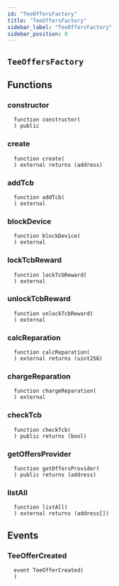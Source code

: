 ```yaml
---
id: "TeeOffersFactory"
title: "TeeOffersFactory"
sidebar_label: "TeeOffersFactory"
sidebar_position: 0
---
```

[Ballot]: Ballot.md#Ballot
[Ballot-superpro-contract-ISuperpro]: Ballot.md#Ballot-superpro-contract-ISuperpro
[Ballot-info-struct-BallotInfo]: Ballot.md#Ballot-info-struct-BallotInfo
[Ballot-voters-struct-VoterInfo--]: Ballot.md#Ballot-voters-struct-VoterInfo--
[Ballot-userVote-mapping-address----uint256-]: Ballot.md#Ballot-userVote-mapping-address----uint256-
[Ballot-constructor-address-address-uint256-struct-ModifyRequest-]: Ballot.md#Ballot-constructor-address-address-uint256-struct-ModifyRequest-
[Ballot-vote-bool-]: Ballot.md#Ballot-vote-bool-
[Ballot-getInfo--]: Ballot.md#Ballot-getInfo--
[Ballot-setState-enum-BallotState-enum-BallotStateReason-]: Ballot.md#Ballot-setState-enum-BallotState-enum-BallotStateReason-
[Ballot-NewVote-address-bool-]: Ballot.md#Ballot-NewVote-address-bool-
[Offer]: Offer.md#Offer
[Offer-onlyProviderActionAccount--]: Offer.md#Offer-onlyProviderActionAccount--
[Offer-superpro-contract-ISuperpro]: Offer.md#Offer-superpro-contract-ISuperpro
[Offer-providers-contract-IProviderRegistry]: Offer.md#Offer-providers-contract-IProviderRegistry
[Offer-valueOffersFactory-contract-IValueOffersFactory]: Offer.md#Offer-valueOffersFactory-contract-IValueOffersFactory
[Offer-provider-address]: Offer.md#Offer-provider-address
[Offer-externalId-bytes32]: Offer.md#Offer-externalId-bytes32
[Offer-info-struct-OfferInfo]: Offer.md#Offer-info-struct-OfferInfo
[Offer-origins-struct-Origins]: Offer.md#Offer-origins-struct-Origins
[Offer-restrictions-mapping-enum-OfferType----struct-AddressHashSet-]: Offer.md#Offer-restrictions-mapping-enum-OfferType----struct-AddressHashSet-
[Offer-typesRestrictions-mapping-enum-OfferType----bool-]: Offer.md#Offer-typesRestrictions-mapping-enum-OfferType----bool-
[Offer-constructor-address-address-address-struct-OfferInfo-bytes32-]: Offer.md#Offer-constructor-address-address-address-struct-OfferInfo-bytes32-
[Offer-getOrigins--]: Offer.md#Offer-getOrigins--
[Offer-setName-string-]: Offer.md#Offer-setName-string-
[Offer-setDescription-string-]: Offer.md#Offer-setDescription-string-
[Offer-getProviderAuthority--]: Offer.md#Offer-getProviderAuthority--
[Offer-getInfo--]: Offer.md#Offer-getInfo--
[Offer-isCancelable--]: Offer.md#Offer-isCancelable--
[Offer-isEnabled--]: Offer.md#Offer-isEnabled--
[Offer-getDisabledAfter--]: Offer.md#Offer-getDisabledAfter--
[Offer-isAllowedFor-address-]: Offer.md#Offer-isAllowedFor-address-
[Offer-isRestrictionsPermitThatOffer-address-]: Offer.md#Offer-isRestrictionsPermitThatOffer-address-
[Offer-isRestrictedByOfferType-enum-OfferType-]: Offer.md#Offer-isRestrictedByOfferType-enum-OfferType-
[Offer-getClosingPrice-uint256-uint256-]: Offer.md#Offer-getClosingPrice-uint256-uint256-
[Offer-getHoldDeposit--]: Offer.md#Offer-getHoldDeposit--
[Offer-getOfferType--]: Offer.md#Offer-getOfferType--
[Offer-getOfferGroup--]: Offer.md#Offer-getOfferGroup--
[Offer-getProvider--]: Offer.md#Offer-getProvider--
[Offer-enable--]: Offer.md#Offer-enable--
[Offer-disable--]: Offer.md#Offer-disable--
[OffersFactory]: OffersFactory.md#OffersFactory
[OffersFactory-superpro-contract-ISuperpro]: OffersFactory.md#OffersFactory-superpro-contract-ISuperpro
[OffersFactory-offers-address--]: OffersFactory.md#OffersFactory-offers-address--
[OffersFactory-offersProvider-mapping-address----address-]: OffersFactory.md#OffersFactory-offersProvider-mapping-address----address-
[OffersFactory-constructor-address-]: OffersFactory.md#OffersFactory-constructor-address-
[OffersFactory-create-address-struct-OfferInfo-bytes32-]: OffersFactory.md#OffersFactory-create-address-struct-OfferInfo-bytes32-
[OffersFactory-getOffers--]: OffersFactory.md#OffersFactory-getOffers--
[OffersFactory-getOffersProvider-address-]: OffersFactory.md#OffersFactory-getOffersProvider-address-
[OffersFactory-OfferCreated-address-]: OffersFactory.md#OffersFactory-OfferCreated-address-
[Order]: Order.md#Order
[Order-onlyProviderActionAccount--]: Order.md#Order-onlyProviderActionAccount--
[Order-onlyConsumer--]: Order.md#Order-onlyConsumer--
[Order-parentOrder-address]: Order.md#Order-parentOrder-address
[Order-consumer-address]: Order.md#Order-consumer-address
[Order-startDate-uint256]: Order.md#Order-startDate-uint256
[Order-subOrders-address--]: Order.md#Order-subOrders-address--
[Order-externalId-bytes32]: Order.md#Order-externalId-bytes32
[Order-orderInfo-struct-OrderInfo]: Order.md#Order-orderInfo-struct-OrderInfo
[Order-orderResult-struct-OrderResult]: Order.md#Order-orderResult-struct-OrderResult
[Order-offerType-enum-OfferType]: Order.md#Order-offerType-enum-OfferType
[Order-origins-struct-Origins]: Order.md#Order-origins-struct-Origins
[Order-superpro-contract-ISuperpro]: Order.md#Order-superpro-contract-ISuperpro
[Order-changeWithdrawn-bool]: Order.md#Order-changeWithdrawn-bool
[Order-profitWithdrawn-bool]: Order.md#Order-profitWithdrawn-bool
[Order-suborderGroupCount-mapping-enum-OfferGroup----uint256-]: Order.md#Order-suborderGroupCount-mapping-enum-OfferGroup----uint256-
[Order-inputOffersTypesCount-mapping-enum-OfferType----uint256-]: Order.md#Order-inputOffersTypesCount-mapping-enum-OfferType----uint256-
[Order-constructor-address-address-address-struct-OrderInfo-uint256-bool-bytes32-]: Order.md#Order-constructor-address-address-address-struct-OrderInfo-uint256-bool-bytes32-
[Order-getOrigins--]: Order.md#Order-getOrigins--
[Order-start--]: Order.md#Order-start--
[Order-updateStatusFromSuborders-address-enum-OrderStatus-]: Order.md#Order-updateStatusFromSuborders-address-enum-OrderStatus-
[Order-complete-enum-OrderStatus-string-string-]: Order.md#Order-complete-enum-OrderStatus-string-string-
[Order-cancelOrder--]: Order.md#Order-cancelOrder--
[Order-isCompleted--]: Order.md#Order-isCompleted--
[Order-isReadyForProcessing--]: Order.md#Order-isReadyForProcessing--
[Order-setProcessingStatus--]: Order.md#Order-setProcessingStatus--
[Order-updateStatus-enum-OrderStatus-uint256-]: Order.md#Order-updateStatus-enum-OrderStatus-uint256-
[Order-getOrderInfo--]: Order.md#Order-getOrderInfo--
[Order-getOrderResult--]: Order.md#Order-getOrderResult--
[Order-getSubOrders--]: Order.md#Order-getSubOrders--
[Order-getChangeWithdrawn--]: Order.md#Order-getChangeWithdrawn--
[Order-getProfitWithdrawn--]: Order.md#Order-getProfitWithdrawn--
[Order-getConsumer--]: Order.md#Order-getConsumer--
[Order-getOrderPrice--]: Order.md#Order-getOrderPrice--
[Order-getParentOrder--]: Order.md#Order-getParentOrder--
[Order-createSubOrder-struct-OrderInfo-bool-bytes32-]: Order.md#Order-createSubOrder-struct-OrderInfo-bool-bytes32-
[Order-withdrawProfit--]: Order.md#Order-withdrawProfit--
[Order-withdrawChange--]: Order.md#Order-withdrawChange--
[Order-getExteranlId--]: Order.md#Order-getExteranlId--
[Order-OrderStatusUpdated-address-enum-OrderStatus-]: Order.md#Order-OrderStatusUpdated-address-enum-OrderStatus-
[Order-SubOrderCreated-address-]: Order.md#Order-SubOrderCreated-address-
[OrdersFactory]: OrdersFactory.md#OrdersFactory
[OrdersFactory-onlyOrder-uint256-]: OrdersFactory.md#OrdersFactory-onlyOrder-uint256-
[OrdersFactory-orderConsumer-mapping-address----address-]: OrdersFactory.md#OrdersFactory-orderConsumer-mapping-address----address-
[OrdersFactory-orderHoldDeposits-mapping-address----uint256-]: OrdersFactory.md#OrdersFactory-orderHoldDeposits-mapping-address----uint256-
[OrdersFactory-orderBlockingSuborders-mapping-address----mapping-address----uint256--]: OrdersFactory.md#OrdersFactory-orderBlockingSuborders-mapping-address----mapping-address----uint256--
[OrdersFactory-orderBlockingSubordersCount-mapping-address----uint256-]: OrdersFactory.md#OrdersFactory-orderBlockingSubordersCount-mapping-address----uint256-
[OrdersFactory-allOrders-address--]: OrdersFactory.md#OrdersFactory-allOrders-address--
[OrdersFactory-superpro-contract-ISuperpro]: OrdersFactory.md#OrdersFactory-superpro-contract-ISuperpro
[OrdersFactory-constructor-address-]: OrdersFactory.md#OrdersFactory-constructor-address-
[OrdersFactory-create-struct-OrderInfo-uint256-bool-bytes32-]: OrdersFactory.md#OrdersFactory-create-struct-OrderInfo-uint256-bool-bytes32-
[OrdersFactory-refillOrder-address-uint256-]: OrdersFactory.md#OrdersFactory-refillOrder-address-uint256-
[OrdersFactory-addSubOrder-address-uint256-struct-OrderInfo-bool-bytes32-]: OrdersFactory.md#OrdersFactory-addSubOrder-address-uint256-struct-OrderInfo-bool-bytes32-
[OrdersFactory-onOrderCompleted-address-bool-]: OrdersFactory.md#OrdersFactory-onOrderCompleted-address-bool-
[OrdersFactory-transferProfit-uint256-address-]: OrdersFactory.md#OrdersFactory-transferProfit-uint256-address-
[OrdersFactory-transferChange-uint256-]: OrdersFactory.md#OrdersFactory-transferChange-uint256-
[OrdersFactory-isValidOrder-address-]: OrdersFactory.md#OrdersFactory-isValidOrder-address-
[OrdersFactory-listAll--]: OrdersFactory.md#OrdersFactory-listAll--
[OrdersFactory-getOrderHoldDeposit-address-]: OrdersFactory.md#OrdersFactory-getOrderHoldDeposit-address-
[OrdersFactory-getOrderBlockingSubordersCount-address-]: OrdersFactory.md#OrdersFactory-getOrderBlockingSubordersCount-address-
[OrdersFactory-OrderCreated-address-]: OrdersFactory.md#OrdersFactory-OrderCreated-address-
[Provider]: Provider.md#Provider
[Provider-onlyAuthority--]: Provider.md#Provider-onlyAuthority--
[Provider-onlyTeeOffersFactory--]: Provider.md#Provider-onlyTeeOffersFactory--
[Provider-onlyOffersFactory--]: Provider.md#Provider-onlyOffersFactory--
[Provider-superpro-contract-ISuperpro]: Provider.md#Provider-superpro-contract-ISuperpro
[Provider-auth-address]: Provider.md#Provider-auth-address
[Provider-externalId-bytes32]: Provider.md#Provider-externalId-bytes32
[Provider-violationRate-uint256]: Provider.md#Provider-violationRate-uint256
[Provider-offers-struct-ProviderOffers]: Provider.md#Provider-offers-struct-ProviderOffers
[Provider-info-struct-ProviderInfo]: Provider.md#Provider-info-struct-ProviderInfo
[Provider-origins-struct-Origins]: Provider.md#Provider-origins-struct-Origins
[Provider-constructor-address-address-struct-ProviderInfo-bytes32-]: Provider.md#Provider-constructor-address-address-struct-ProviderInfo-bytes32-
[Provider-getOrigins--]: Provider.md#Provider-getOrigins--
[Provider-addOffer-address-]: Provider.md#Provider-addOffer-address-
[Provider-setOfferState-bool-uint256-]: Provider.md#Provider-setOfferState-bool-uint256-
[Provider-modify-struct-ProviderInfo-]: Provider.md#Provider-modify-struct-ProviderInfo-
[Provider-incrViolationRate--]: Provider.md#Provider-incrViolationRate--
[Provider-gc--]: Provider.md#Provider-gc--
[Provider-getAuth--]: Provider.md#Provider-getAuth--
[Provider-getTokenReceiver--]: Provider.md#Provider-getTokenReceiver--
[Provider-getActionAccount--]: Provider.md#Provider-getActionAccount--
[Provider-getInfo--]: Provider.md#Provider-getInfo--
[Provider-getViolationRate--]: Provider.md#Provider-getViolationRate--
[Provider-getTargetSecDepo-uint256-]: Provider.md#Provider-getTargetSecDepo-uint256-
[Provider-valueEnabledRecently--]: Provider.md#Provider-valueEnabledRecently--
[Provider-teeEnabledRecently--]: Provider.md#Provider-teeEnabledRecently--
[Provider-getValueOffers--]: Provider.md#Provider-getValueOffers--
[Provider-getTeeOffers--]: Provider.md#Provider-getTeeOffers--
[Provider-hasEnabledOffers--]: Provider.md#Provider-hasEnabledOffers--
[Provider-getOffersState--]: Provider.md#Provider-getOffersState--
[Provider-getExteranlId--]: Provider.md#Provider-getExteranlId--
[ProviderRegistry]: ProviderRegistry.md#ProviderRegistry
[ProviderRegistry-onlyNotRegistred--]: ProviderRegistry.md#ProviderRegistry-onlyNotRegistred--
[ProviderRegistry-onlyConsensus--]: ProviderRegistry.md#ProviderRegistry-onlyConsensus--
[ProviderRegistry-superpro-contract-ISuperpro]: ProviderRegistry.md#ProviderRegistry-superpro-contract-ISuperpro
[ProviderRegistry-providersInfo-mapping-address----address-]: ProviderRegistry.md#ProviderRegistry-providersInfo-mapping-address----address-
[ProviderRegistry-providersInfoList-address--]: ProviderRegistry.md#ProviderRegistry-providersInfoList-address--
[ProviderRegistry-constructor-address-]: ProviderRegistry.md#ProviderRegistry-constructor-address-
[ProviderRegistry-register-struct-ProviderInfo-bytes32-]: ProviderRegistry.md#ProviderRegistry-register-struct-ProviderInfo-bytes32-
[ProviderRegistry-get-address-]: ProviderRegistry.md#ProviderRegistry-get-address-
[ProviderRegistry-refillSecurityDepo-uint256-]: ProviderRegistry.md#ProviderRegistry-refillSecurityDepo-uint256-
[ProviderRegistry-returnSecurityDepo-uint256-]: ProviderRegistry.md#ProviderRegistry-returnSecurityDepo-uint256-
[ProviderRegistry-listAll--]: ProviderRegistry.md#ProviderRegistry-listAll--
[ProviderRegistry-checkRegistration-address-]: ProviderRegistry.md#ProviderRegistry-checkRegistration-address-
[ProviderRegistry-hasEnoughSecurityDeposit-address-]: ProviderRegistry.md#ProviderRegistry-hasEnoughSecurityDeposit-address-
[ProviderRegistry-chargePenalty-address-uint256-]: ProviderRegistry.md#ProviderRegistry-chargePenalty-address-uint256-
[ProviderRegistry-getSecurityDeposit-address-]: ProviderRegistry.md#ProviderRegistry-getSecurityDeposit-address-
[ProviderRegistry-ProviderRegistred-address-]: ProviderRegistry.md#ProviderRegistry-ProviderRegistred-address-
[Ratings]: Ratings.md#Ratings
[Staking]: Staking.md#Staking
[Staking-superpro-contract-ISuperpro]: Staking.md#Staking-superpro-contract-ISuperpro
[Staking-stakes-mapping-address----struct-StakeInfo-]: Staking.md#Staking-stakes-mapping-address----struct-StakeInfo-
[Staking-userLockedTokens-mapping-address----mapping-enum-ContractName----struct-LockedTokens--]: Staking.md#Staking-userLockedTokens-mapping-address----mapping-enum-ContractName----struct-LockedTokens--
[Staking-constructor-address-]: Staking.md#Staking-constructor-address-
[Staking-stake-uint256-]: Staking.md#Staking-stake-uint256-
[Staking-stakeFor-address-uint256-]: Staking.md#Staking-stakeFor-address-uint256-
[Staking-unstake-uint256-]: Staking.md#Staking-unstake-uint256-
[Staking-lock-address-uint256-uint256-]: Staking.md#Staking-lock-address-uint256-uint256-
[Staking-unlock-address-uint256-]: Staking.md#Staking-unlock-address-uint256-
[Staking-confiscateFrom-address-uint256-]: Staking.md#Staking-confiscateFrom-address-uint256-
[Staking-getStakeInfo-address-]: Staking.md#Staking-getStakeInfo-address-
[Staking-getLockInfo-address-enum-ContractName-]: Staking.md#Staking-getLockInfo-address-enum-ContractName-
[Superpro]: Superpro.md#Superpro
[Superpro-onlyIfInitializated--]: Superpro.md#Superpro-onlyIfInitializated--
[Superpro-owner-address]: Superpro.md#Superpro-owner-address
[Superpro-contracts-mapping-enum-ContractName----address-]: Superpro.md#Superpro-contracts-mapping-enum-ContractName----address-
[Superpro-params-mapping-enum-ParamName----uint256-]: Superpro.md#Superpro-params-mapping-enum-ParamName----uint256-
[Superpro-init-struct-SuperproConfig-]: Superpro.md#Superpro-init-struct-SuperproConfig-
[Superpro-getLatestSuperpro--]: Superpro.md#Superpro-getLatestSuperpro--
[Superpro-getNameByAddress-address-]: Superpro.md#Superpro-getNameByAddress-address-
[Superpro-setAddress-enum-ContractName-address-]: Superpro.md#Superpro-setAddress-enum-ContractName-address-
[Superpro-getAddress-enum-ContractName-]: Superpro.md#Superpro-getAddress-enum-ContractName-
[Superpro-setParam-enum-ParamName-uint256-]: Superpro.md#Superpro-setParam-enum-ParamName-uint256-
[Superpro-getParam-enum-ParamName-]: Superpro.md#Superpro-getParam-enum-ParamName-
[SuperproToken]: SuperproToken.md#SuperproToken
[SuperproToken-superpro-contract-ISuperpro]: SuperproToken.md#SuperproToken-superpro-contract-ISuperpro
[SuperproToken-constructor-address-uint256-string-string-]: SuperproToken.md#SuperproToken-constructor-address-uint256-string-string-
[SuperproToken-mint-address-uint256-]: SuperproToken.md#SuperproToken-mint-address-uint256-
[TeeOffer]: TeeOffer.md#TeeOffer
[TeeOffer-onlyProviderActionAccount--]: TeeOffer.md#TeeOffer-onlyProviderActionAccount--
[TeeOffer-onlyTeeOffersFactory--]: TeeOffer.md#TeeOffer-onlyTeeOffersFactory--
[TeeOffer-notBlocked--]: TeeOffer.md#TeeOffer-notBlocked--
[TeeOffer-provider-address]: TeeOffer.md#TeeOffer-provider-address
[TeeOffer-violationRate-uint8]: TeeOffer.md#TeeOffer-violationRate-uint8
[TeeOffer-disabledAfter-uint256]: TeeOffer.md#TeeOffer-disabledAfter-uint256
[TeeOffer-externalId-bytes32]: TeeOffer.md#TeeOffer-externalId-bytes32
[TeeOffer-info-struct-TeeOfferInfo]: TeeOffer.md#TeeOffer-info-struct-TeeOfferInfo
[TeeOffer-origins-struct-Origins]: TeeOffer.md#TeeOffer-origins-struct-Origins
[TeeOffer-superpro-contract-ISuperpro]: TeeOffer.md#TeeOffer-superpro-contract-ISuperpro
[TeeOffer-tcbLocked-mapping-address----struct-LockedTokens-]: TeeOffer.md#TeeOffer-tcbLocked-mapping-address----struct-LockedTokens-
[TeeOffer-tcbAddedTime-mapping-address----uint256-]: TeeOffer.md#TeeOffer-tcbAddedTime-mapping-address----uint256-
[TeeOffer-totalLocked-uint256]: TeeOffer.md#TeeOffer-totalLocked-uint256
[TeeOffer-tlbAddedTime-uint256]: TeeOffer.md#TeeOffer-tlbAddedTime-uint256
[TeeOffer-constructor-address-address-address-struct-TeeOfferInfo-bytes32-]: TeeOffer.md#TeeOffer-constructor-address-address-address-struct-TeeOfferInfo-bytes32-
[TeeOffer-getOrigins--]: TeeOffer.md#TeeOffer-getOrigins--
[TeeOffer-setName-string-]: TeeOffer.md#TeeOffer-setName-string-
[TeeOffer-setDescription-string-]: TeeOffer.md#TeeOffer-setDescription-string-
[TeeOffer-setKeys-string-]: TeeOffer.md#TeeOffer-setKeys-string-
[TeeOffer-enable--]: TeeOffer.md#TeeOffer-enable--
[TeeOffer-disable--]: TeeOffer.md#TeeOffer-disable--
[TeeOffer-addTlb-string-]: TeeOffer.md#TeeOffer-addTlb-string-
[TeeOffer-addTcb-address-]: TeeOffer.md#TeeOffer-addTcb-address-
[TeeOffer-blockOffer--]: TeeOffer.md#TeeOffer-blockOffer--
[TeeOffer-lock-address-uint256-]: TeeOffer.md#TeeOffer-lock-address-uint256-
[TeeOffer-unlock-address-uint256-]: TeeOffer.md#TeeOffer-unlock-address-uint256-
[TeeOffer-incrViolationRate--]: TeeOffer.md#TeeOffer-incrViolationRate--
[TeeOffer-getClosingPrice-uint256-uint256-]: TeeOffer.md#TeeOffer-getClosingPrice-uint256-uint256-
[TeeOffer-isCancelable--]: TeeOffer.md#TeeOffer-isCancelable--
[TeeOffer-isEnabled--]: TeeOffer.md#TeeOffer-isEnabled--
[TeeOffer-getLastTlbAddedTime--]: TeeOffer.md#TeeOffer-getLastTlbAddedTime--
[TeeOffer-getLastTcbAddedTime--]: TeeOffer.md#TeeOffer-getLastTcbAddedTime--
[TeeOffer-getDisabledAfter--]: TeeOffer.md#TeeOffer-getDisabledAfter--
[TeeOffer-hasTcb-address-]: TeeOffer.md#TeeOffer-hasTcb-address-
[TeeOffer-getLockInfo-address-]: TeeOffer.md#TeeOffer-getLockInfo-address-
[TeeOffer-getTotalLocked--]: TeeOffer.md#TeeOffer-getTotalLocked--
[TeeOffer-getViolationRate--]: TeeOffer.md#TeeOffer-getViolationRate--
[TeeOffer-getTcb--]: TeeOffer.md#TeeOffer-getTcb--
[TeeOffer-getTlb--]: TeeOffer.md#TeeOffer-getTlb--
[TeeOffer-get--]: TeeOffer.md#TeeOffer-get--
[TeeOffer-getInfo--]: TeeOffer.md#TeeOffer-getInfo--
[TeeOffer-getLastTcbReward--]: TeeOffer.md#TeeOffer-getLastTcbReward--
[TeeOffer-getProvider--]: TeeOffer.md#TeeOffer-getProvider--
[TeeOffer-getOfferType--]: TeeOffer.md#TeeOffer-getOfferType--
[TeeOffer-getOfferGroup--]: TeeOffer.md#TeeOffer-getOfferGroup--
[TeeOffer-getHoldDeposit--]: TeeOffer.md#TeeOffer-getHoldDeposit--
[TeeOffer-isAllowedFor-address-]: TeeOffer.md#TeeOffer-isAllowedFor-address-
[TeeOffer-isRestrictionsPermitThatOffer-address-]: TeeOffer.md#TeeOffer-isRestrictionsPermitThatOffer-address-
[TeeOffer-isRestrictedByOfferType-enum-OfferType-]: TeeOffer.md#TeeOffer-isRestrictedByOfferType-enum-OfferType-
[TeeOffersFactory]: #TeeOffersFactory
[TeeOffersFactory-onlyConsensus--]: #TeeOffersFactory-onlyConsensus--
[TeeOffersFactory-superpro-contract-ISuperpro]: #TeeOffersFactory-superpro-contract-ISuperpro
[TeeOffersFactory-teeOffers-address--]: #TeeOffersFactory-teeOffers-address--
[TeeOffersFactory-deviceIDs-mapping-bytes32----address-]: #TeeOffersFactory-deviceIDs-mapping-bytes32----address-
[TeeOffersFactory-offersProvider-mapping-address----address-]: #TeeOffersFactory-offersProvider-mapping-address----address-
[TeeOffersFactory-constructor-address-]: #TeeOffersFactory-constructor-address-
[TeeOffersFactory-create-address-struct-TeeOfferInfo-bytes32-]: #TeeOffersFactory-create-address-struct-TeeOfferInfo-bytes32-
[TeeOffersFactory-addTcb-address-]: #TeeOffersFactory-addTcb-address-
[TeeOffersFactory-blockDevice-address-]: #TeeOffersFactory-blockDevice-address-
[TeeOffersFactory-lockTcbReward-address-uint256-]: #TeeOffersFactory-lockTcbReward-address-uint256-
[TeeOffersFactory-unlockTcbReward-address-uint256-]: #TeeOffersFactory-unlockTcbReward-address-uint256-
[TeeOffersFactory-calcReparation-address-]: #TeeOffersFactory-calcReparation-address-
[TeeOffersFactory-chargeReparation-address-uint256-]: #TeeOffersFactory-chargeReparation-address-uint256-
[TeeOffersFactory-checkTcb-address-]: #TeeOffersFactory-checkTcb-address-
[TeeOffersFactory-getOffersProvider-address-]: #TeeOffersFactory-getOffersProvider-address-
[TeeOffersFactory-listAll--]: #TeeOffersFactory-listAll--
[TeeOffersFactory-TeeOfferCreated-address-]: #TeeOffersFactory-TeeOfferCreated-address-
[Voting]: Voting.md#Voting
[Voting-superpro-contract-ISuperpro]: Voting.md#Voting-superpro-contract-ISuperpro
[Voting-ballots-address--]: Voting.md#Voting-ballots-address--
[Voting-ballotsIndex-mapping-address----uint256-]: Voting.md#Voting-ballotsIndex-mapping-address----uint256-
[Voting-usersBallots-mapping-address----address---]: Voting.md#Voting-usersBallots-mapping-address----address---
[Voting-usersHoldedVotes-mapping-address----uint256-]: Voting.md#Voting-usersHoldedVotes-mapping-address----uint256-
[Voting-totalHoldedVotes-uint256]: Voting.md#Voting-totalHoldedVotes-uint256
[Voting-constructor-contract-ISuperpro-]: Voting.md#Voting-constructor-contract-ISuperpro-
[Voting-hold-uint256-]: Voting.md#Voting-hold-uint256-
[Voting-unhold-uint256-]: Voting.md#Voting-unhold-uint256-
[Voting-getUserHoldedVotesCount-address-]: Voting.md#Voting-getUserHoldedVotesCount-address-
[Voting-getTotalHoldedVotes--]: Voting.md#Voting-getTotalHoldedVotes--
[Voting-createBallotForAddressUpdate-enum-ContractName-address-]: Voting.md#Voting-createBallotForAddressUpdate-enum-ContractName-address-
[Voting-createBallotForParamUpdate-enum-ParamName-uint256-]: Voting.md#Voting-createBallotForParamUpdate-enum-ParamName-uint256-
[Voting-getUserBallots-address-]: Voting.md#Voting-getUserBallots-address-
[Voting-getBallots--]: Voting.md#Voting-getBallots--
[Voting-resolve-address-]: Voting.md#Voting-resolve-address-
[Voting-BallotCreated-address-]: Voting.md#Voting-BallotCreated-address-
[Consensus]: consensus/Consensus.md#Consensus
[Consensus-superpro-contract-ISuperpro]: consensus/Consensus.md#Consensus-superpro-contract-ISuperpro
[Consensus-initedBlocks-mapping-address----address-]: consensus/Consensus.md#Consensus-initedBlocks-mapping-address----address-
[Consensus-timeInited-mapping-address----uint256-]: consensus/Consensus.md#Consensus-timeInited-mapping-address----uint256-
[Consensus-constructor-address-]: consensus/Consensus.md#Consensus-constructor-address-
[Consensus-initTcb-address-]: consensus/Consensus.md#Consensus-initTcb-address-
[Consensus-claimRewards-address-]: consensus/Consensus.md#Consensus-claimRewards-address-
[Consensus-unlockRewards-address-uint256-]: consensus/Consensus.md#Consensus-unlockRewards-address-uint256-
[Consensus-addToSupply-address-]: consensus/Consensus.md#Consensus-addToSupply-address-
[Consensus-getInitedTcb-address-]: consensus/Consensus.md#Consensus-getInitedTcb-address-
[Consensus-getTimeInited-address-]: consensus/Consensus.md#Consensus-getTimeInited-address-
[Consensus-TCBInited-address-]: consensus/Consensus.md#Consensus-TCBInited-address-
[Epochs]: consensus/Epochs.md#Epochs
[Epochs-OnlyConsensus--]: consensus/Epochs.md#Epochs-OnlyConsensus--
[Epochs-superpro-contract-ISuperpro]: consensus/Epochs.md#Epochs-superpro-contract-ISuperpro
[Epochs-epochs-struct-Epoch--]: consensus/Epochs.md#Epochs-epochs-struct-Epoch--
[Epochs-constructor-address-]: consensus/Epochs.md#Epochs-constructor-address-
[Epochs-add-address-]: consensus/Epochs.md#Epochs-add-address-
[Epochs-makeReparation-address-uint256-]: consensus/Epochs.md#Epochs-makeReparation-address-uint256-
[Epochs-getReward-address-]: consensus/Epochs.md#Epochs-getReward-address-
[Epochs-getReparationBonus-address-]: consensus/Epochs.md#Epochs-getReparationBonus-address-
[Epochs-count--]: consensus/Epochs.md#Epochs-count--
[Epochs-getEpoch-uint256-]: consensus/Epochs.md#Epochs-getEpoch-uint256-
[LastBlocks]: consensus/LastBlocks.md#LastBlocks
[LastBlocks-OnlyConsensus--]: consensus/LastBlocks.md#LastBlocks-OnlyConsensus--
[LastBlocks-superpro-contract-ISuperpro]: consensus/LastBlocks.md#LastBlocks-superpro-contract-ISuperpro
[LastBlocks-tcbs-struct-AddressHashSet]: consensus/LastBlocks.md#LastBlocks-tcbs-struct-AddressHashSet
[LastBlocks-tee-mapping-address----address-]: consensus/LastBlocks.md#LastBlocks-tee-mapping-address----address-
[LastBlocks-tcbTime-mapping-address----uint256-]: consensus/LastBlocks.md#LastBlocks-tcbTime-mapping-address----uint256-
[LastBlocks-constructor-address-]: consensus/LastBlocks.md#LastBlocks-constructor-address-
[LastBlocks-count--]: consensus/LastBlocks.md#LastBlocks-count--
[LastBlocks-getCreatedTime-address-]: consensus/LastBlocks.md#LastBlocks-getCreatedTime-address-
[LastBlocks-add-address-]: consensus/LastBlocks.md#LastBlocks-add-address-
[LastBlocks-addMany-address---]: consensus/LastBlocks.md#LastBlocks-addMany-address---
[LastBlocks-remove-address-]: consensus/LastBlocks.md#LastBlocks-remove-address-
[LastBlocks-gc--]: consensus/LastBlocks.md#LastBlocks-gc--
[LastBlocks-getRandomL1-address-]: consensus/LastBlocks.md#LastBlocks-getRandomL1-address-
[LastBlocks-listAll--]: consensus/LastBlocks.md#LastBlocks-listAll--
[Suspicious]: consensus/Suspicious.md#Suspicious
[Suspicious-OnlyConsensus--]: consensus/Suspicious.md#Suspicious-OnlyConsensus--
[Suspicious-suspiciousTCB-struct-AddressHashSet]: consensus/Suspicious.md#Suspicious-suspiciousTCB-struct-AddressHashSet
[Suspicious-superpro-contract-ISuperpro]: consensus/Suspicious.md#Suspicious-superpro-contract-ISuperpro
[Suspicious-constructor-address-]: consensus/Suspicious.md#Suspicious-constructor-address-
[Suspicious-add-address-]: consensus/Suspicious.md#Suspicious-add-address-
[Suspicious-addMany-address---]: consensus/Suspicious.md#Suspicious-addMany-address---
[Suspicious-remove-address-]: consensus/Suspicious.md#Suspicious-remove-address-
[Suspicious-removeMany-address---]: consensus/Suspicious.md#Suspicious-removeMany-address---
[Suspicious-getRandomL2-address-uint16-]: consensus/Suspicious.md#Suspicious-getRandomL2-address-uint16-
[Suspicious-listAll--]: consensus/Suspicious.md#Suspicious-listAll--
[Suspicious-count--]: consensus/Suspicious.md#Suspicious-count--
[TCB]: consensus/TCB.md#TCB
[TCB-onlySuspicious--]: consensus/TCB.md#TCB-onlySuspicious--
[TCB-onlyLastBlocks--]: consensus/TCB.md#TCB-onlyLastBlocks--
[TCB-onlyConsensus--]: consensus/TCB.md#TCB-onlyConsensus--
[TCB-onlyEpochs--]: consensus/TCB.md#TCB-onlyEpochs--
[TCB-onlyActionAccount--]: consensus/TCB.md#TCB-onlyActionAccount--
[TCB-superpro-contract-ISuperpro]: consensus/TCB.md#TCB-superpro-contract-ISuperpro
[TCB-quote-string]: consensus/TCB.md#TCB-quote-string
[TCB-publicData-struct-TcbPublicData]: consensus/TCB.md#TCB-publicData-struct-TcbPublicData
[TCB-utilData-struct-TcbUtilityData]: consensus/TCB.md#TCB-utilData-struct-TcbUtilityData
[TCB-status-enum-TcbStatus]: consensus/TCB.md#TCB-status-enum-TcbStatus
[TCB-epoch-struct-TcbEpochInfo]: consensus/TCB.md#TCB-epoch-struct-TcbEpochInfo
[TCB-constructor-uint256-uint256-address-address-]: consensus/TCB.md#TCB-constructor-uint256-uint256-address-address-
[TCB-addToCheckL1-address---]: consensus/TCB.md#TCB-addToCheckL1-address---
[TCB-addToCheckL2-address---]: consensus/TCB.md#TCB-addToCheckL2-address---
[TCB-addMarks-enum-LType-uint8---]: consensus/TCB.md#TCB-addMarks-enum-LType-uint8---
[TCB-complete--]: consensus/TCB.md#TCB-complete--
[TCB-incrPositive--]: consensus/TCB.md#TCB-incrPositive--
[TCB-incrNegative--]: consensus/TCB.md#TCB-incrNegative--
[TCB-resetMarks--]: consensus/TCB.md#TCB-resetMarks--
[TCB-makeBun--]: consensus/TCB.md#TCB-makeBun--
[TCB-addData-uint256-string-bytes32-string-]: consensus/TCB.md#TCB-addData-uint256-string-bytes32-string-
[TCB-updPaidAmount-uint256-]: consensus/TCB.md#TCB-updPaidAmount-uint256-
[TCB-getTcbStatus--]: consensus/TCB.md#TCB-getTcbStatus--
[TCB-getPaidAmount--]: consensus/TCB.md#TCB-getPaidAmount--
[TCB-getPublicData--]: consensus/TCB.md#TCB-getPublicData--
[TCB-getQuote--]: consensus/TCB.md#TCB-getQuote--
[TCB-getOwnMarks--]: consensus/TCB.md#TCB-getOwnMarks--
[TCB-getBenchmark--]: consensus/TCB.md#TCB-getBenchmark--
[TCB-setEpoch-uint256-]: consensus/TCB.md#TCB-setEpoch-uint256-
[TCB-setEpochReparationMark-bool-]: consensus/TCB.md#TCB-setEpochReparationMark-bool-
[TCB-needL1toCompleted-uint256-]: consensus/TCB.md#TCB-needL1toCompleted-uint256-
[TCB-needL2toCompleted-uint256-]: consensus/TCB.md#TCB-needL2toCompleted-uint256-
[TCB-getL1Marks--]: consensus/TCB.md#TCB-getL1Marks--
[TCB-getL2Marks--]: consensus/TCB.md#TCB-getL2Marks--
[TCB-getL1--]: consensus/TCB.md#TCB-getL1--
[TCB-getL2--]: consensus/TCB.md#TCB-getL2--
[TCB-getEpochInfo--]: consensus/TCB.md#TCB-getEpochInfo--
[IConsensus]: interfaces/IConsensus.md#IConsensus
[IConsensus-claimRewards-address-]: interfaces/IConsensus.md#IConsensus-claimRewards-address-
[IConsensus-addToSupply-address-]: interfaces/IConsensus.md#IConsensus-addToSupply-address-
[IConsensus-unlockRewards-address-uint256-]: interfaces/IConsensus.md#IConsensus-unlockRewards-address-uint256-
[IConsensus-initTcb-address-]: interfaces/IConsensus.md#IConsensus-initTcb-address-
[IEpochs]: interfaces/IEpochs.md#IEpochs
[IEpochs-add-address-]: interfaces/IEpochs.md#IEpochs-add-address-
[IEpochs-makeReparation-address-uint256-]: interfaces/IEpochs.md#IEpochs-makeReparation-address-uint256-
[IEpochs-getReward-address-]: interfaces/IEpochs.md#IEpochs-getReward-address-
[IEpochs-getReparationBonus-address-]: interfaces/IEpochs.md#IEpochs-getReparationBonus-address-
[IEpochs-getEpoch-uint256-]: interfaces/IEpochs.md#IEpochs-getEpoch-uint256-
[ILastBlocks]: interfaces/ILastBlocks.md#ILastBlocks
[ILastBlocks-getCreatedTime-address-]: interfaces/ILastBlocks.md#ILastBlocks-getCreatedTime-address-
[ILastBlocks-count--]: interfaces/ILastBlocks.md#ILastBlocks-count--
[ILastBlocks-addMany-address---]: interfaces/ILastBlocks.md#ILastBlocks-addMany-address---
[ILastBlocks-add-address-]: interfaces/ILastBlocks.md#ILastBlocks-add-address-
[ILastBlocks-remove-address-]: interfaces/ILastBlocks.md#ILastBlocks-remove-address-
[IOffer]: interfaces/IOffer.md#IOffer
[IOffer-getHoldDeposit--]: interfaces/IOffer.md#IOffer-getHoldDeposit--
[IOffer-isAllowedFor-address-]: interfaces/IOffer.md#IOffer-isAllowedFor-address-
[IOffer-isRestrictionsPermitThatOffer-address-]: interfaces/IOffer.md#IOffer-isRestrictionsPermitThatOffer-address-
[IOffer-isRestrictedByOfferType-enum-OfferType-]: interfaces/IOffer.md#IOffer-isRestrictedByOfferType-enum-OfferType-
[IOffer-getClosingPrice-uint256-uint256-]: interfaces/IOffer.md#IOffer-getClosingPrice-uint256-uint256-
[IOffer-getOfferType--]: interfaces/IOffer.md#IOffer-getOfferType--
[IOffer-getOfferGroup--]: interfaces/IOffer.md#IOffer-getOfferGroup--
[IOffer-getProvider--]: interfaces/IOffer.md#IOffer-getProvider--
[IOffer-getDisabledAfter--]: interfaces/IOffer.md#IOffer-getDisabledAfter--
[IOffer-isCancelable--]: interfaces/IOffer.md#IOffer-isCancelable--
[IOffer-isEnabled--]: interfaces/IOffer.md#IOffer-isEnabled--
[IOffersFactory]: interfaces/IOffersFactory.md#IOffersFactory
[IOffersFactory-getOffersProvider-address-]: interfaces/IOffersFactory.md#IOffersFactory-getOffersProvider-address-
[IOrder]: interfaces/IOrder.md#IOrder
[IOrder-updateStatus-enum-OrderStatus-uint256-]: interfaces/IOrder.md#IOrder-updateStatus-enum-OrderStatus-uint256-
[IOrder-complete-enum-OrderStatus-string-string-]: interfaces/IOrder.md#IOrder-complete-enum-OrderStatus-string-string-
[IOrder-isCompleted--]: interfaces/IOrder.md#IOrder-isCompleted--
[IOrder-getConsumer--]: interfaces/IOrder.md#IOrder-getConsumer--
[IOrder-getParentOrder--]: interfaces/IOrder.md#IOrder-getParentOrder--
[IOrder-getOrderPrice--]: interfaces/IOrder.md#IOrder-getOrderPrice--
[IOrder-getOrderInfo--]: interfaces/IOrder.md#IOrder-getOrderInfo--
[IOrder-getOrderResult--]: interfaces/IOrder.md#IOrder-getOrderResult--
[IOrder-updateStatusFromSuborders-address-enum-OrderStatus-]: interfaces/IOrder.md#IOrder-updateStatusFromSuborders-address-enum-OrderStatus-
[IOrdersFactory]: interfaces/IOrdersFactory.md#IOrdersFactory
[IOrdersFactory-addSubOrder-address-uint256-struct-OrderInfo-bool-bytes32-]: interfaces/IOrdersFactory.md#IOrdersFactory-addSubOrder-address-uint256-struct-OrderInfo-bool-bytes32-
[IOrdersFactory-onOrderCompleted-address-bool-]: interfaces/IOrdersFactory.md#IOrdersFactory-onOrderCompleted-address-bool-
[IOrdersFactory-transferProfit-uint256-address-]: interfaces/IOrdersFactory.md#IOrdersFactory-transferProfit-uint256-address-
[IOrdersFactory-transferChange-uint256-]: interfaces/IOrdersFactory.md#IOrdersFactory-transferChange-uint256-
[IOrdersFactory-isValidOrder-address-]: interfaces/IOrdersFactory.md#IOrdersFactory-isValidOrder-address-
[IOrdersFactory-getOrderBlockingSubordersCount-address-]: interfaces/IOrdersFactory.md#IOrdersFactory-getOrderBlockingSubordersCount-address-
[IProvider]: interfaces/IProvider.md#IProvider
[IProvider-incrViolationRate--]: interfaces/IProvider.md#IProvider-incrViolationRate--
[IProvider-setOfferState-bool-uint256-]: interfaces/IProvider.md#IProvider-setOfferState-bool-uint256-
[IProvider-addOffer-address-]: interfaces/IProvider.md#IProvider-addOffer-address-
[IProvider-gc--]: interfaces/IProvider.md#IProvider-gc--
[IProvider-getAuth--]: interfaces/IProvider.md#IProvider-getAuth--
[IProvider-getTokenReceiver--]: interfaces/IProvider.md#IProvider-getTokenReceiver--
[IProvider-getActionAccount--]: interfaces/IProvider.md#IProvider-getActionAccount--
[IProvider-getInfo--]: interfaces/IProvider.md#IProvider-getInfo--
[IProvider-getViolationRate--]: interfaces/IProvider.md#IProvider-getViolationRate--
[IProvider-getTargetSecDepo-uint256-]: interfaces/IProvider.md#IProvider-getTargetSecDepo-uint256-
[IProvider-hasEnabledOffers--]: interfaces/IProvider.md#IProvider-hasEnabledOffers--
[IProviderRegistry]: interfaces/IProviderRegistry.md#IProviderRegistry
[IProviderRegistry-checkRegistration-address-]: interfaces/IProviderRegistry.md#IProviderRegistry-checkRegistration-address-
[IProviderRegistry-getSecurityDeposit-address-]: interfaces/IProviderRegistry.md#IProviderRegistry-getSecurityDeposit-address-
[IProviderRegistry-get-address-]: interfaces/IProviderRegistry.md#IProviderRegistry-get-address-
[IProviderRegistry-hasEnoughSecurityDeposit-address-]: interfaces/IProviderRegistry.md#IProviderRegistry-hasEnoughSecurityDeposit-address-
[IProviderRegistry-chargePenalty-address-uint256-]: interfaces/IProviderRegistry.md#IProviderRegistry-chargePenalty-address-uint256-
[IRatings]: interfaces/IRatings.md#IRatings
[IStaking]: interfaces/IStaking.md#IStaking
[IStaking-stake-uint256-]: interfaces/IStaking.md#IStaking-stake-uint256-
[IStaking-stakeFor-address-uint256-]: interfaces/IStaking.md#IStaking-stakeFor-address-uint256-
[IStaking-unstake-uint256-]: interfaces/IStaking.md#IStaking-unstake-uint256-
[IStaking-lock-address-uint256-uint256-]: interfaces/IStaking.md#IStaking-lock-address-uint256-uint256-
[IStaking-unlock-address-uint256-]: interfaces/IStaking.md#IStaking-unlock-address-uint256-
[IStaking-confiscateFrom-address-uint256-]: interfaces/IStaking.md#IStaking-confiscateFrom-address-uint256-
[IStaking-getStakeInfo-address-]: interfaces/IStaking.md#IStaking-getStakeInfo-address-
[IStaking-getLockInfo-address-enum-ContractName-]: interfaces/IStaking.md#IStaking-getLockInfo-address-enum-ContractName-
[ISuperpro]: interfaces/ISuperpro.md#ISuperpro
[ISuperpro-getLatestSuperpro--]: interfaces/ISuperpro.md#ISuperpro-getLatestSuperpro--
[ISuperpro-getNameByAddress-address-]: interfaces/ISuperpro.md#ISuperpro-getNameByAddress-address-
[ISuperpro-getAddress-enum-ContractName-]: interfaces/ISuperpro.md#ISuperpro-getAddress-enum-ContractName-
[ISuperpro-setAddress-enum-ContractName-address-]: interfaces/ISuperpro.md#ISuperpro-setAddress-enum-ContractName-address-
[ISuperpro-setParam-enum-ParamName-uint256-]: interfaces/ISuperpro.md#ISuperpro-setParam-enum-ParamName-uint256-
[ISuperpro-getParam-enum-ParamName-]: interfaces/ISuperpro.md#ISuperpro-getParam-enum-ParamName-
[ISuspicious]: interfaces/ISuspicious.md#ISuspicious
[ISuspicious-getRandomL2-address-uint16-]: interfaces/ISuspicious.md#ISuspicious-getRandomL2-address-uint16-
[ISuspicious-add-address-]: interfaces/ISuspicious.md#ISuspicious-add-address-
[ISuspicious-addMany-address---]: interfaces/ISuspicious.md#ISuspicious-addMany-address---
[ISuspicious-remove-address-]: interfaces/ISuspicious.md#ISuspicious-remove-address-
[ISuspicious-removeMany-address---]: interfaces/ISuspicious.md#ISuspicious-removeMany-address---
[ISuspicious-listAll--]: interfaces/ISuspicious.md#ISuspicious-listAll--
[ISuspicious-count--]: interfaces/ISuspicious.md#ISuspicious-count--
[ITCB]: interfaces/ITCB.md#ITCB
[ITCB-addData-uint256-string-bytes32-string-]: interfaces/ITCB.md#ITCB-addData-uint256-string-bytes32-string-
[ITCB-addToCheckL1-address---]: interfaces/ITCB.md#ITCB-addToCheckL1-address---
[ITCB-addToCheckL2-address---]: interfaces/ITCB.md#ITCB-addToCheckL2-address---
[ITCB-addMarks-enum-LType-uint8---]: interfaces/ITCB.md#ITCB-addMarks-enum-LType-uint8---
[ITCB-complete--]: interfaces/ITCB.md#ITCB-complete--
[ITCB-incrNegative--]: interfaces/ITCB.md#ITCB-incrNegative--
[ITCB-incrPositive--]: interfaces/ITCB.md#ITCB-incrPositive--
[ITCB-resetMarks--]: interfaces/ITCB.md#ITCB-resetMarks--
[ITCB-updPaidAmount-uint256-]: interfaces/ITCB.md#ITCB-updPaidAmount-uint256-
[ITCB-makeBun--]: interfaces/ITCB.md#ITCB-makeBun--
[ITCB-getTcbStatus--]: interfaces/ITCB.md#ITCB-getTcbStatus--
[ITCB-getPaidAmount--]: interfaces/ITCB.md#ITCB-getPaidAmount--
[ITCB-getOwnMarks--]: interfaces/ITCB.md#ITCB-getOwnMarks--
[ITCB-needL1toCompleted-uint256-]: interfaces/ITCB.md#ITCB-needL1toCompleted-uint256-
[ITCB-needL2toCompleted-uint256-]: interfaces/ITCB.md#ITCB-needL2toCompleted-uint256-
[ITCB-getPublicData--]: interfaces/ITCB.md#ITCB-getPublicData--
[ITCB-getBenchmark--]: interfaces/ITCB.md#ITCB-getBenchmark--
[ITCB-setEpoch-uint256-]: interfaces/ITCB.md#ITCB-setEpoch-uint256-
[ITCB-setEpochReparationMark-bool-]: interfaces/ITCB.md#ITCB-setEpochReparationMark-bool-
[ITCB-getEpochInfo--]: interfaces/ITCB.md#ITCB-getEpochInfo--
[ITCB-getL2Marks--]: interfaces/ITCB.md#ITCB-getL2Marks--
[ITCB-getL1Marks--]: interfaces/ITCB.md#ITCB-getL1Marks--
[ITCB-getL1--]: interfaces/ITCB.md#ITCB-getL1--
[ITCB-getL2--]: interfaces/ITCB.md#ITCB-getL2--
[ITeeOffer]: interfaces/ITeeOffer.md#ITeeOffer
[ITeeOffer-addTcb-address-]: interfaces/ITeeOffer.md#ITeeOffer-addTcb-address-
[ITeeOffer-lock-address-uint256-]: interfaces/ITeeOffer.md#ITeeOffer-lock-address-uint256-
[ITeeOffer-unlock-address-uint256-]: interfaces/ITeeOffer.md#ITeeOffer-unlock-address-uint256-
[ITeeOffer-blockOffer--]: interfaces/ITeeOffer.md#ITeeOffer-blockOffer--
[ITeeOffer-incrViolationRate--]: interfaces/ITeeOffer.md#ITeeOffer-incrViolationRate--
[ITeeOffer-enable--]: interfaces/ITeeOffer.md#ITeeOffer-enable--
[ITeeOffer-disable--]: interfaces/ITeeOffer.md#ITeeOffer-disable--
[ITeeOffer-get--]: interfaces/ITeeOffer.md#ITeeOffer-get--
[ITeeOffer-getInfo--]: interfaces/ITeeOffer.md#ITeeOffer-getInfo--
[ITeeOffer-getLastTcbReward--]: interfaces/ITeeOffer.md#ITeeOffer-getLastTcbReward--
[ITeeOffer-getTcb--]: interfaces/ITeeOffer.md#ITeeOffer-getTcb--
[ITeeOffer-hasTcb-address-]: interfaces/ITeeOffer.md#ITeeOffer-hasTcb-address-
[ITeeOffer-getTotalLocked--]: interfaces/ITeeOffer.md#ITeeOffer-getTotalLocked--
[ITeeOffer-getViolationRate--]: interfaces/ITeeOffer.md#ITeeOffer-getViolationRate--
[ITeeOffer-getLockInfo-address-]: interfaces/ITeeOffer.md#ITeeOffer-getLockInfo-address-
[ITeeOffersFactory]: interfaces/ITeeOffersFactory.md#ITeeOffersFactory
[ITeeOffersFactory-listAll--]: interfaces/ITeeOffersFactory.md#ITeeOffersFactory-listAll--
[ITeeOffersFactory-calcReparation-address-]: interfaces/ITeeOffersFactory.md#ITeeOffersFactory-calcReparation-address-
[ITeeOffersFactory-create-address-struct-TeeOfferInfo-bytes32-]: interfaces/ITeeOffersFactory.md#ITeeOffersFactory-create-address-struct-TeeOfferInfo-bytes32-
[ITeeOffersFactory-checkTcb-address-]: interfaces/ITeeOffersFactory.md#ITeeOffersFactory-checkTcb-address-
[ITeeOffersFactory-chargeReparation-address-uint256-]: interfaces/ITeeOffersFactory.md#ITeeOffersFactory-chargeReparation-address-uint256-
[ITeeOffersFactory-unlockTcbReward-address-uint256-]: interfaces/ITeeOffersFactory.md#ITeeOffersFactory-unlockTcbReward-address-uint256-
[ITeeOffersFactory-lockTcbReward-address-uint256-]: interfaces/ITeeOffersFactory.md#ITeeOffersFactory-lockTcbReward-address-uint256-
[ITeeOffersFactory-blockDevice-address-]: interfaces/ITeeOffersFactory.md#ITeeOffersFactory-blockDevice-address-
[ITeeOffersFactory-addTcb-address-]: interfaces/ITeeOffersFactory.md#ITeeOffersFactory-addTcb-address-
[IValueOffer]: interfaces/IValueOffer.md#IValueOffer
[IValueOffer-getProviderAuthority--]: interfaces/IValueOffer.md#IValueOffer-getProviderAuthority--
[IValueOffer-getInfo--]: interfaces/IValueOffer.md#IValueOffer-getInfo--
[IValueOffer-setName-string-]: interfaces/IValueOffer.md#IValueOffer-setName-string-
[IValueOffer-setDescription-string-]: interfaces/IValueOffer.md#IValueOffer-setDescription-string-
[IValueOffer-enable--]: interfaces/IValueOffer.md#IValueOffer-enable--
[IValueOffer-disable--]: interfaces/IValueOffer.md#IValueOffer-disable--
[IValueOffersFactory]: interfaces/IValueOffersFactory.md#IValueOffersFactory
[IValueOffersFactory-create-address-struct-OfferInfo-bytes32-]: interfaces/IValueOffersFactory.md#IValueOffersFactory-create-address-struct-OfferInfo-bytes32-
[IValueOffersFactory-getOffers--]: interfaces/IValueOffersFactory.md#IValueOffersFactory-getOffers--
[IVoting]: interfaces/IVoting.md#IVoting
[IVoting-hold-uint256-]: interfaces/IVoting.md#IVoting-hold-uint256-
[IVoting-unhold-uint256-]: interfaces/IVoting.md#IVoting-unhold-uint256-
[IVoting-getUserHoldedVotesCount-address-]: interfaces/IVoting.md#IVoting-getUserHoldedVotesCount-address-
[IVoting-getTotalHoldedVotes--]: interfaces/IVoting.md#IVoting-getTotalHoldedVotes--
[IVoting-createBallotForAddressUpdate-enum-ContractName-address-]: interfaces/IVoting.md#IVoting-createBallotForAddressUpdate-enum-ContractName-address-
[IVoting-createBallotForParamUpdate-enum-ParamName-uint256-]: interfaces/IVoting.md#IVoting-createBallotForParamUpdate-enum-ParamName-uint256-
[IVoting-getUserBallots-address-]: interfaces/IVoting.md#IVoting-getUserBallots-address-
[IVoting-getBallots--]: interfaces/IVoting.md#IVoting-getBallots--
[IVoting-resolve-address-]: interfaces/IVoting.md#IVoting-resolve-address-
[Config]: libs/Config.md#Config
[Config-getUpdParam-contract-ISuperpro-enum-ParamName-]: libs/Config.md#Config-getUpdParam-contract-ISuperpro-enum-ParamName-
[Config-getOrdersFactory-contract-ISuperpro-]: libs/Config.md#Config-getOrdersFactory-contract-ISuperpro-
[Config-getTeeFactory-contract-ISuperpro-]: libs/Config.md#Config-getTeeFactory-contract-ISuperpro-
[Config-getValueFactory-contract-ISuperpro-]: libs/Config.md#Config-getValueFactory-contract-ISuperpro-
[Config-getProviders-contract-ISuperpro-]: libs/Config.md#Config-getProviders-contract-ISuperpro-
[Config-getStaking-contract-ISuperpro-]: libs/Config.md#Config-getStaking-contract-ISuperpro-
[Config-getToken-contract-ISuperpro-]: libs/Config.md#Config-getToken-contract-ISuperpro-
[Config-getTokenFull-contract-ISuperpro-]: libs/Config.md#Config-getTokenFull-contract-ISuperpro-
[Config-getEpochs-contract-ISuperpro-]: libs/Config.md#Config-getEpochs-contract-ISuperpro-
[Config-getLastBlocks-contract-ISuperpro-]: libs/Config.md#Config-getLastBlocks-contract-ISuperpro-
[Config-getSuspicious-contract-ISuperpro-]: libs/Config.md#Config-getSuspicious-contract-ISuperpro-
[Config-getConsensus-contract-ISuperpro-]: libs/Config.md#Config-getConsensus-contract-ISuperpro-
[LockHelper]: libs/LockHelper.md#LockHelper
[LockHelper-lockFor-contract-ISuperpro-address-uint256-uint256-]: libs/LockHelper.md#LockHelper-lockFor-contract-ISuperpro-address-uint256-uint256-
[OriginsHelper]: libs/OriginsHelper.md#OriginsHelper
[OriginsHelper-init-struct-Origins-address-]: libs/OriginsHelper.md#OriginsHelper-init-struct-Origins-address-
[OriginsHelper-update-struct-Origins-address-]: libs/OriginsHelper.md#OriginsHelper-update-struct-Origins-address-
[ProviderHelper]: libs/ProviderHelper.md#ProviderHelper
[ProviderHelper-clear-struct-AddressHashSet-]: libs/ProviderHelper.md#ProviderHelper-clear-struct-AddressHashSet-
[ProviderHelper-updDisableAfter-address---]: libs/ProviderHelper.md#ProviderHelper-updDisableAfter-address---
[ProviderHelper-offerTumbler-struct-ProviderOffers-bool-bool-]: libs/ProviderHelper.md#ProviderHelper-offerTumbler-struct-ProviderOffers-bool-bool-
[ProviderHelper-addDelayDisable-struct-ProviderOffers-bool-address-]: libs/ProviderHelper.md#ProviderHelper-addDelayDisable-struct-ProviderOffers-bool-address-
[ProviderHelper-addOffer-struct-ProviderOffers-bool-address-]: libs/ProviderHelper.md#ProviderHelper-addOffer-struct-ProviderOffers-bool-address-
[Random]: libs/Random.md#Random
[Random-getRandom-struct-AddressHashSet-uint256-address-]: libs/Random.md#Random-getRandom-struct-AddressHashSet-uint256-address-
[Set]: libs/Set.md#Set
[Set-isEmpty-struct-AddressHashSet-]: libs/Set.md#Set-isEmpty-struct-AddressHashSet-
[Set-add-struct-AddressHashSet-address-]: libs/Set.md#Set-add-struct-AddressHashSet-address-
[Set-isExists-struct-AddressHashSet-address-]: libs/Set.md#Set-isExists-struct-AddressHashSet-address-
[Set-remove-struct-AddressHashSet-address-]: libs/Set.md#Set-remove-struct-AddressHashSet-address-
[TcbHelper]: libs/TcbHelper.md#TcbHelper
[TcbHelper-addMarks-struct-TcbUtilityData-enum-LType-uint8---]: libs/TcbHelper.md#TcbHelper-addMarks-struct-TcbUtilityData-enum-LType-uint8---
[TcbHelper-addToCheck-struct-TcbUtilityData-enum-LType-address---]: libs/TcbHelper.md#TcbHelper-addToCheck-struct-TcbUtilityData-enum-LType-address---

## `TeeOffersFactory`



## Functions
### constructor
```solidity
  function constructor(
  ) public
```




### create
```solidity
  function create(
  ) external returns (address)
```




### addTcb
```solidity
  function addTcb(
  ) external
```




### blockDevice
```solidity
  function blockDevice(
  ) external
```




### lockTcbReward
```solidity
  function lockTcbReward(
  ) external
```




### unlockTcbReward
```solidity
  function unlockTcbReward(
  ) external
```




### calcReparation
```solidity
  function calcReparation(
  ) external returns (uint256)
```




### chargeReparation
```solidity
  function chargeReparation(
  ) external
```




### checkTcb
```solidity
  function checkTcb(
  ) public returns (bool)
```




### getOffersProvider
```solidity
  function getOffersProvider(
  ) public returns (address)
```




### listAll
```solidity
  function listAll(
  ) external returns (address[])
```




## Events
### TeeOfferCreated
```solidity
  event TeeOfferCreated(
  )
```



